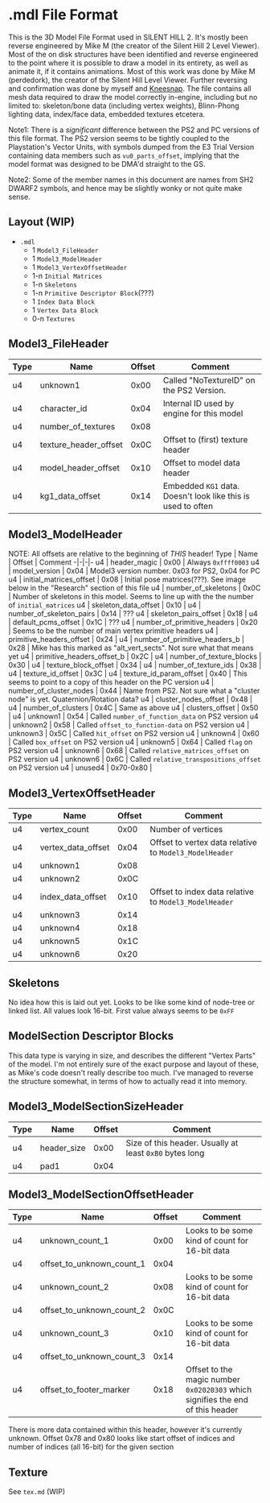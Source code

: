 # .mdl File Format
This is the 3D Model File Format used in SILENT HILL 2. It's mostly been reverse engineered by Mike M (the creator of the Silent Hill 2 Level Viewer). Most of the on disk structures have been identified and reverse engineered to the point where it is possible to draw a model in its entirety, as well as animate it, if it contains animations. Most of this work was done by Mike M (perdedork), the creator of the Silent Hill Level Viewer. Further reversing and confirmation was done by myself and [Kneesnap](). The file contains all mesh data required to draw the model correctly in-engine, including but no limited to: skeleton/bone data (including vertex weights), Blinn-Phong lighting data, index/face data, embedded textures etcetera. 

Note1: There is a _significant_ difference between the PS2 and PC versions of this file format. The PS2 version seems to be tightly coupled to the Playstation's Vector Units, with symbols dumped from the E3 Trial Version containing data members such as `vu0_parts_offset`, implying that the model format was designed to be DMA'd straight to the GS.

Note2: Some of the member names in this document are names from SH2 DWARF2 symbols, and hence may be slightly wonky or not quite make sense.

## Layout (WIP)
* `.mdl`
    * 1 `Model3_FileHeader`
    * 1 `Model3_ModelHeader`
    * 1 `Model3_VertexOffsetHeader`
    * 1-n `Initial Matrices`
    * 1-n `Skeletons`
    * 1-n `Primitive Descriptor Block`(???)
    * 1 `Index Data Block`
    * 1 `Vertex Data Block`
    * 0-n `Textures`

## Model3_FileHeader
Type | Name | Offset | Comment
-|-|-|-
u4 | unknown1 | 0x00 | Called "NoTextureID" on the PS2 Version.
u4 | character_id | 0x04 | Internal ID used by engine for this model
u4 | number_of_textures | 0x08 |
u4 | texture_header_offset | 0x0C | Offset to (first) texture header
u4 | model_header_offset | 0x10 | Offset to model data header
u4 | kg1_data_offset | 0x14 | Embedded `KG1` data. Doesn't look like this is used to often

## Model3_ModelHeader
NOTE: All offsets are relative to the beginning of _THIS_ header!
Type | Name | Offset | Comment
-|-|-|-
u4 | header_magic | 0x00 | Always `0xffff0003`
u4 | model_version | 0x04 | Model3 version number. 0x03 for PS2, 0x04 for PC
u4 | initial_matrices_offset | 0x08 | Initial pose matrices(???). See image below in the "Research" section of this file
u4 | number_of_skeletons | 0x0C | Number of skeletons in this model. Seems to line up with the the number of `initial_matrices`
u4 | skeleton_data_offset | 0x10 |
u4 | number_of_skeleton_pairs | 0x14 | ???
u4 | skeleton_pairs_offset | 0x18 |
u4 | default_pcms_offset | 0x1C | ???
u4 | number_of_primitive_headers | 0x20 | Seems to be the number of main vertex primitive headers
u4 | primitive_headers_offset | 0x24 |
u4 | number_of_primitive_headers_b | 0x28 | Mike has this marked as "alt_vert_sects". Not sure what that means yet
u4 | primitive_headers_offset_b | 0x2C |
u4 | number_of_texture_blocks | 0x30 |
u4 | texture_block_offset | 0x34 |
u4 | number_of_texture_ids | 0x38 |
u4 | texture_id_offset | 0x3C |
u4 | texture_id_param_offset | 0x40 | This seems to point to a copy of this header on the PC version
u4 | number_of_cluster_nodes | 0x44 | Name from PS2. Not sure what a "cluster node" is yet. Quaternion/Rotation data?
u4 | cluster_nodes_offset | 0x48 |
u4 | number_of_clusters | 0x4C | Same as above
u4 | clusters_offset | 0x50 |
u4 | unknown1 | 0x54 | Called `number_of_function_data` on PS2 version
u4 | unknown2 | 0x58 | Called `offset_to_function-data` on PS2 version
u4 | unknown3 | 0x5C | Called `hit_offset` on PS2 version
u4 | unknown4 | 0x60 | Called `box_offset` on PS2 version
u4 | unknown5 | 0x64 | Called `flag` on PS2 version
u4 | unknown6 | 0x68 | Called `relative_matrices_offset` on PS2 version
u4 | unknown6 | 0x6C | Called `relative_transpositions_offset` on PS2 version
u4 | unused4 | 0x70-0x80 |

## Model3_VertexOffsetHeader
Type | Name | Offset | Comment
-|-|-|-
u4 | vertex_count | 0x00 | Number of vertices
u4 | vertex_data_offset | 0x04 | Offset to vertex data relative to `Model3_ModelHeader`
u4 | unknown1 | 0x08 |
u4 | unknown2 | 0x0C |
u4 | index_data_offset | 0x10 | Offset to index data relative to `Model3_ModelHeader`
u4 | unknown3 | 0x14 |
u4 | unknown4 | 0x18 |
u4 | unknown5 | 0x1C |
u4 | unknown6 | 0x20 |

## Skeletons
No idea how this is laid out yet. Looks to be like some kind of node-tree or linked list. All values look 16-bit. First value always seems to be `0xFF`

## ModelSection Descriptor Blocks
This data type is varying in size, and describes the different "Vertex Parts" of the model. I'm not entirely sure of the exact purpose and layout of these, as Mike's code doesn't really describe too much. I've managed to reverse the structure somewhat, in terms of how to actually read it into memory.

## Model3_ModelSectionSizeHeader
Type | Name | Offset | Comment
-|-|-|-
u4 | header_size | 0x00 | Size of this header. Usually at least `0xB0` bytes long
u4 | pad1 | 0x04 |

## Model3_ModelSectionOffsetHeader
Type | Name | Offset | Comment
-|-|-|-
u4 | unknown_count_1 | 0x00 | Looks to be some kind of count for 16-bit data
u4 | offset_to_unknown_count_1 | 0x04 |
u4 | unknown_count_2 | 0x08 | Looks to be some kind of count for 16-bit data
u4 | offset_to_unknown_count_2 | 0x0C |
u4 | unknown_count_3 | 0x10 | Looks to be some kind of count for 16-bit data
u4 | offset_to_unknown_count_3 | 0x14 |
u4 | offset_to_footer_marker | 0x18 | Offset to the magic number `0x02020303` which signifies the end of this header

There is more data contained within this header, however it's currently unknown.
Offset 0x78 and 0x80 looks like start offset of indices and number of indices (all 16-bit) for the given section

## Texture
See `tex.md` (WIP)